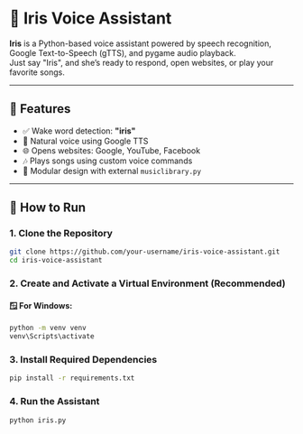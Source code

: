 # 🧠 Iris Voice Assistant

**Iris** is a Python-based voice assistant powered by speech recognition, Google Text-to-Speech (gTTS), and pygame audio playback.  
Just say "Iris", and she’s ready to respond, open websites, or play your favorite songs.

---

## 🎯 Features

- ✅ Wake word detection: **"iris"**
- 🎤 Natural voice using Google TTS
- 🌐 Opens websites: Google, YouTube, Facebook
- 🎶 Plays songs using custom voice commands
- 🧱 Modular design with external `musiclibrary.py`

---

## 🚀 How to Run

### 1. Clone the Repository

```bash
git clone https://github.com/your-username/iris-voice-assistant.git
cd iris-voice-assistant
```
### 2. Create and Activate a Virtual Environment (Recommended)

#### 🪟 For Windows:
```bash
python -m venv venv
venv\Scripts\activate

```
### 3. Install Required Dependencies

```bash
pip install -r requirements.txt
```
### 4. Run the Assistant

```bash
python iris.py
```




